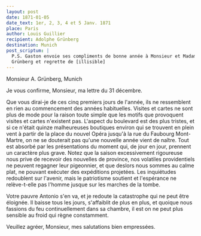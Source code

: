 ```yaml
---
layout: post
date: 1871-01-05
date_text: 1er, 2, 3, 4 et 5 Janv. 1871
place: Paris
author: Louis Guillier
recipient: Adolphe Grünberg
destination: Munich
post_scriptum: |
  P.S. Gaston envoie ses compliments de bonne année à Monsieur et Madame
  Grünberg et regrette de [illisible]
---
```


Monsieur A. Grünberg, Munich

Je vous confirme, Monsieur, ma lettre du 31 décembre.

Que vous dirai-je de ces cinq premiers jours de l'année, ils ne ressemblent en
rien au commencement des années habituelles. Visites et cartes ne sont plus de
mode pour la raison toute simple que les motifs que provoquent visites et
cartes n'existent pas. L'aspect du boulevard est des plus tristes, et si ce
n'était quinze malheureuses boutiques environ qui se trouvent en plein vent
à partir de la place du nouvel Opéra jusqu'à la rue du Faubourg Mont-Martre, on
ne se douterait pas qu'une nouvelle année vient de naître. Tout est absorbé par
les présentations du moment qui, de jour en jour, prennent un caractère plus
grave. Notez que la saison excessivement rigoureuse nous prive de recevoir des
nouvelles de province, nos volatiles providentiels ne peuvent regagner leur
pigeonnier, et que deslors nous sommes au calme plat, ne pouvant exécuter des
expéditions projetées. Les inquiétudes redoublent sur l'avenir, mais le
patriotisme soutient et l'espérance ne relève-t-elle pas l'homme jusque sur les
marches de la tombe.

Votre pauvre Antonio s'en va, et je redoute la catastrophe qui ne peut être
éloignée. Il baisse tous les jours, s'affaiblit de plus en plus, et quoique
nous fassions du feu continuellement dans sa chambre, il est on ne peut plus
sensible au froid qui règne constamment.

Veuillez agréer, Monsieur, mes salutations bien empressées.
